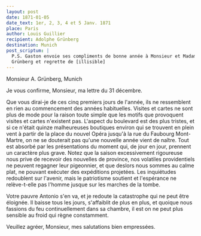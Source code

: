 ```yaml
---
layout: post
date: 1871-01-05
date_text: 1er, 2, 3, 4 et 5 Janv. 1871
place: Paris
author: Louis Guillier
recipient: Adolphe Grünberg
destination: Munich
post_scriptum: |
  P.S. Gaston envoie ses compliments de bonne année à Monsieur et Madame
  Grünberg et regrette de [illisible]
---
```


Monsieur A. Grünberg, Munich

Je vous confirme, Monsieur, ma lettre du 31 décembre.

Que vous dirai-je de ces cinq premiers jours de l'année, ils ne ressemblent en
rien au commencement des années habituelles. Visites et cartes ne sont plus de
mode pour la raison toute simple que les motifs que provoquent visites et
cartes n'existent pas. L'aspect du boulevard est des plus tristes, et si ce
n'était quinze malheureuses boutiques environ qui se trouvent en plein vent
à partir de la place du nouvel Opéra jusqu'à la rue du Faubourg Mont-Martre, on
ne se douterait pas qu'une nouvelle année vient de naître. Tout est absorbé par
les présentations du moment qui, de jour en jour, prennent un caractère plus
grave. Notez que la saison excessivement rigoureuse nous prive de recevoir des
nouvelles de province, nos volatiles providentiels ne peuvent regagner leur
pigeonnier, et que deslors nous sommes au calme plat, ne pouvant exécuter des
expéditions projetées. Les inquiétudes redoublent sur l'avenir, mais le
patriotisme soutient et l'espérance ne relève-t-elle pas l'homme jusque sur les
marches de la tombe.

Votre pauvre Antonio s'en va, et je redoute la catastrophe qui ne peut être
éloignée. Il baisse tous les jours, s'affaiblit de plus en plus, et quoique
nous fassions du feu continuellement dans sa chambre, il est on ne peut plus
sensible au froid qui règne constamment.

Veuillez agréer, Monsieur, mes salutations bien empressées.
